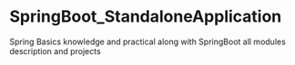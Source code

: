 # SpringBoot_StandaloneApplication
Spring Basics knowledge and practical along with 
SpringBoot all modules description and projects
